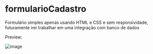 # formularioCadastro

Formulário simples apenas usando HTML e CSS e sem responsividade, futuramente irei trabalhar em uma integração com banco de dados 

Preview:

![image](https://user-images.githubusercontent.com/70291159/160947316-82a32a7f-83a1-4ce6-b284-627f3f8ad647.png)
